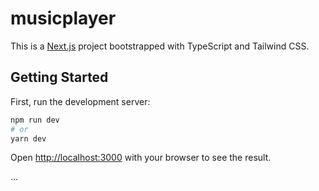 # musicplayer

This is a [Next.js](https://nextjs.org/) project bootstrapped with TypeScript and Tailwind CSS.

## Getting Started

First, run the development server:

```bash
npm run dev
# or
yarn dev
```

Open [http://localhost:3000](http://localhost:3000) with your browser to see the result.

...